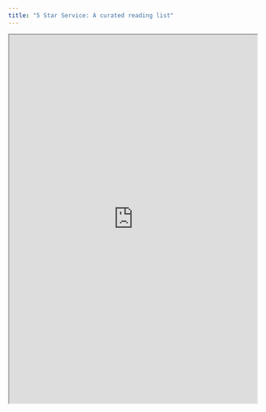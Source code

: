 ```yaml
---
title: "5 Star Service: A curated reading list"
---
```




<iframe height="750" width="100%" src="https://ewelton.github.io/ktest/wiki.html#5%20Star%20Service:%20A%20curated%20reading%20list"></iframe>
